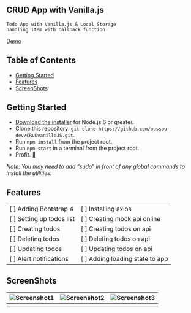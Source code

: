 ## CRUD App with Vanilla.js

```
Todo App with Vanilla.js & Local Storage
handling item with callback function
```

[Demo](https://v39o2zokq3.codesandbox.io/)

## Table of Contents

- [Getting Started](#getting-started)
- [Features](#features)
- [ScreenShots](#screenshots)

## Getting Started

- [Download the installer](https://nodejs.org/) for Node.js 6 or greater.
- Clone this repository: `git clone https://github.com/oussou-dev/CRUDvanillaJS.git`.
- Run `npm install` from the project root.
- Run `npm start` in a terminal from the project root.
- Profit. :tada:

_Note: You may need to add “sudo” in front of any global commands to install the utilities._

## Features

|                           |                                 |
| ------------------------- | ------------------------------- |
| [ ] Adding Bootstrap 4    | [ ] Installing axios            |
| [ ] Setting up todos list | [ ] Creating mock api online    |
| [ ] Creating todos        | [ ] Creating todos on api       |
| [ ] Deleting todos        | [ ] Deleting todos on api       |
| [ ] Updating todos        | [ ] Updating todos on api       |
| [ ] Alert notifications   | [ ] Adding loading state to app |

## ScreenShots

| ![Screenshot1](https://github.com/oussou-dev/CRUDapp/blob/master/sc-1.png) | ![Screenshot2](https://github.com/oussou-dev/CRUDapp/blob/master/sc-2.png) | ![Screenshot3](https://github.com/oussou-dev/CRUDapp/blob/master/sc-3.png) |
| -------------------------------------------------------------------------- | -------------------------------------------------------------------------- | -------------------------------------------------------------------------- |
|                                                                            |                                                                            |                                                                            |
